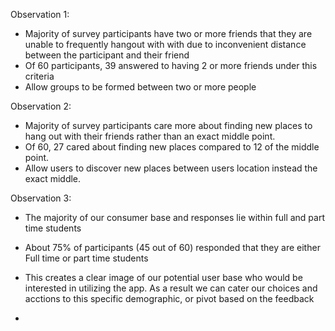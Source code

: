 Observation 1:
- Majority of survey participants have two or more friends that they are unable to frequently hangout with with due to inconvenient distance between the participant and their friend
- Of 60 participants, 39 answered to having 2 or more friends under this criteria
- Allow groups to be formed between two or more people
  
Observation 2:
- Majority of survey participants care more about finding new places to hang out with their friends rather than an exact middle point.
- Of 60, 27 cared about finding new places compared to 12 of the middle point.
- Allow users to discover new places between users location instead the exact middle.

Observation 3:
- The majority of our consumer base and responses lie within full and part time students
- About 75% of participants (45 out of 60) responded that they are either Full time or part time students
- This creates a clear image of our potential user base who would be interested in utilizing the app. As a result we can cater our choices and acctions to this specific demographic, or pivot based on the feedback

- 
